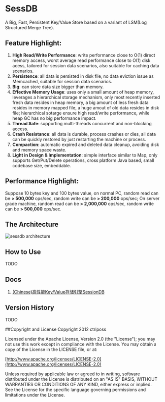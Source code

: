 # SessDB

A Big, Fast, Persistent Key/Value Store based on a variant of LSM(Log Structured Merge Tree).

## Feature Highlight:
1. **High Read/Write Performance**: write performance close to O(1) direct memory access, worst average read performance close to O(1) disk acess, tailored for session data scenarios, also suitable for caching data scenarios.
2. **Persistence**: all data is persisted in disk file, no data eviction issue as Memcached, suitable for session data scenarios.
3. **Big**: can store data size bigger than memory.
4. **Effective Memory Usage**: uses only a small amount of heap memory, leverages a hierarchical storage mechanism, only most recently inserted fresh data resides in heap memory, a big amount of less fresh data resides in memory mapped file, a huge amout of old data resides in disk file; hierarchical sotarge ensure high read/write performance, while heap GC has no big performance impact.
5. **Thread Safe**: supporting multi-threads concurrent and non-blocking access.
6. **Crash Resistance**: all data is durable, process crashes or dies, all data can be quickly restored by just restarting the machine or process.
7. **Compaction**: automatic expired and deleted data cleanup, avoiding disk and memory space waste.
8. **Light in Design & Implementation**: simple interface similar to Map, only supports Get/Put/Delete operations, cross platform Java based, small codebase size, embeddable.

## Performance Highlight:
Suppose 10 bytes key and 100 bytes value, on normal PC, random read can be **> 500,000** ops/sec, random write can be **> 200,000** ops/sec;
On server grade machine, random read can be **> 2,000,000** ops/sec, random write can be **> 500,000** ops/sec.


## The Architecture
![sessdb architecture](https://raw.githubusercontent.com/ctriposs/sessdb/master/doc/sessdb_arch.png)

## How to Use
TODO

## Docs
1. [(Chinese)高性能Key/Value存储引擎SessionDB](https://github.com/ctriposs/sessdb/raw/master/doc/SessionDB.docx)


## Version History
TODO

##Copyright and License
Copyright 2012 ctriposs

Licensed under the Apache License, Version 2.0 (the "License"); you may not use this work except in compliance with the License. You may obtain a copy of the License in the LICENSE file, or at:

[http://www.apache.org/licenses/LICENSE-2.0](http://www.apache.org/licenses/LICENSE-2.0)

Unless required by applicable law or agreed to in writing, software distributed under the License is distributed on an "AS IS" BASIS, WITHOUT WARRANTIES OR CONDITIONS OF ANY KIND, either express or implied. See the License for the specific language governing permissions and limitations under the License.

 